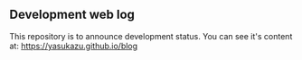 ## Development web log
This repository is to announce development status.
You can see it's content at: <https://yasukazu.github.io/blog>
